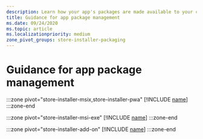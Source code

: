 ```yaml
---
description: Learn how your app's packages are made available to your customers, and how to manage specific package scenarios.
title: Guidance for app package management
ms.date: 09/24/2020
ms.topic: article
ms.localizationpriority: medium
zone_pivot_groups: store-installer-packaging
---
```

# Guidance for app package management

:::zone pivot="store-installer-msix,store-installer-pwa"
[!INCLUDE [name](../../../includes/store/msix/app-package-management.md)]
:::zone-end

:::zone pivot="store-installer-msi-exe"
[!INCLUDE [name](../../../includes/store/msi/app-package-management.md)]
:::zone-end

:::zone pivot="store-installer-add-on"
[!INCLUDE [name](../../../includes/store/add-on/app-package-management.md)]
:::zone-end
